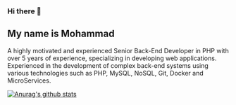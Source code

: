 ### Hi there 👋
## My name is Mohammad
A highly motivated and experienced Senior Back-End Developer in PHP with over 5 years of experience, specializing in developing  web applications. Experienced in the development of complex back-end systems using various technologies such as PHP,  MySQL, NoSQL, Git, Docker and MicroServices.


[![Anurag's github stats](https://github-readme-stats.vercel.app/api?username=usermp&show_icons=true&include_all_commits=true&count_private=true&theme=react)](https://github.com/anuraghazra/github-readme-stats)
